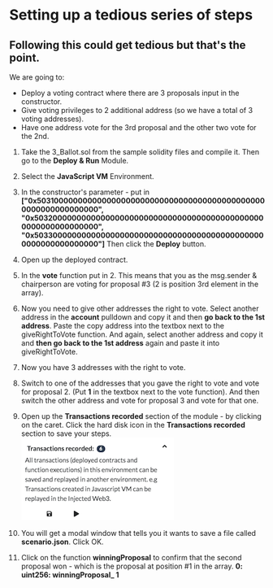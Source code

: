 # Setting up a tedious series of steps

## Following this could get tedious but that's the point.
We are going to:
- Deploy a voting contract where there are 3 proposals input in the constructor.  
- Give voting privileges to 2 additional address (so we have a total of 3 voting addresses).
- Have one address vote for the 3rd proposal and the other two vote for the 2nd.

1. Take the 3_Ballot.sol from the sample solidity files and compile it.  Then go to the **Deploy & Run** Module.

2. Select the **JavaScript VM** Environment.

3. In the constructor's parameter - put in **["0x5031000000000000000000000000000000000000000000000000000000000000", "0x5032000000000000000000000000000000000000000000000000000000000000", "0x5033000000000000000000000000000000000000000000000000000000000000"]** Then click the **Deploy** button.

4. Open up the deployed contract.  

5. In the **vote** function put in 2.  This means that you as the msg.sender & chairperson are voting for proposal #3 (2 is position 3rd element in the array).

6. Now you need to give other addresses the right to vote.  Select another address in the **account** pulldown and copy it and then **go back to the 1st address**.  Paste the copy address into the textbox next to the giveRightToVote function.  And again, select another address and copy it and **then go back to the 1st address** again and paste it into giveRightToVote.

7. Now you have 3 addresses with the right to vote.

8. Switch to one of the addresses that you gave the right to vote and vote for proposal 2.  (Put **1** in the textbox next to the vote function).  And then switch the other address and vote for proposal 3 and vote for that one.

9. Open up the **Transactions recorded** section of the module - by clicking on the caret. Click the hard disk icon in the **Transactions recorded** section to save your steps.
![recorder](https://github.com/ethereum/remix-workshops/blob/master/Recorder/2_Record/images/recorder.png?raw=true "recorder")

10. You will get a modal window that tells you it wants to save a file called **scenario.json**.  Click OK.

11. Click on the function **winningProposal** to confirm that the second proposal won - which is the proposal at position #1 in the array. **0: uint256: winningProposal_ 1**
